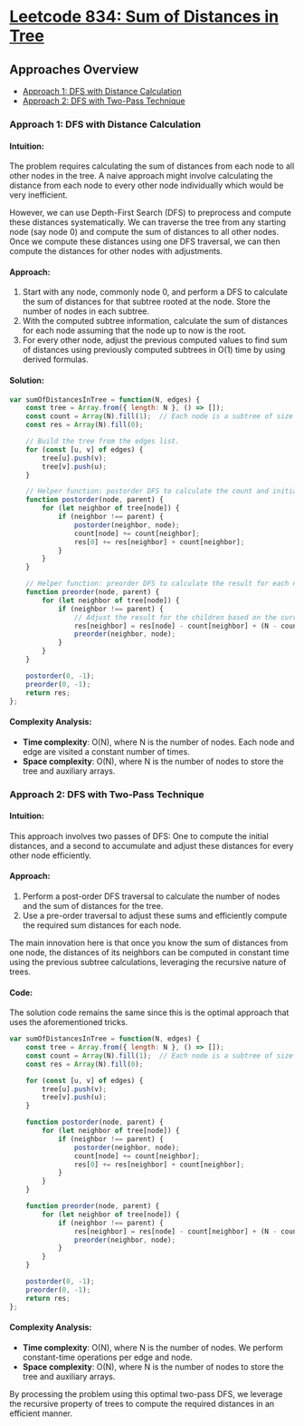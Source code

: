 # [Leetcode 834: Sum of Distances in Tree](https://leetcode.com/problems/sum-of-distances-in-tree/)

## Approaches Overview
- [Approach 1: DFS with Distance Calculation](#approach-1-dfs-with-distance-calculation)
- [Approach 2: DFS with Two-Pass Technique](#approach-2-dfs-with-two-pass-technique)

### Approach 1: DFS with Distance Calculation

#### Intuition:
The problem requires calculating the sum of distances from each node to all other nodes in the tree. A naive approach might involve calculating the distance from each node to every other node individually which would be very inefficient.

However, we can use Depth-First Search (DFS) to preprocess and compute these distances systematically. We can traverse the tree from any starting node (say node 0) and compute the sum of distances to all other nodes. Once we compute these distances using one DFS traversal, we can then compute the distances for other nodes with adjustments.

#### Approach:
1. Start with any node, commonly node 0, and perform a DFS to calculate the sum of distances for that subtree rooted at the node. Store the number of nodes in each subtree.
2. With the computed subtree information, calculate the sum of distances for each node assuming that the node up to now is the root.
3. For every other node, adjust the previous computed values to find sum of distances using previously computed subtrees in O(1) time by using derived formulas.

#### Solution:
```javascript
var sumOfDistancesInTree = function(N, edges) {
    const tree = Array.from({ length: N }, () => []);
    const count = Array(N).fill(1);  // Each node is a subtree of size 1 by itself
    const res = Array(N).fill(0);

    // Build the tree from the edges list.
    for (const [u, v] of edges) {
        tree[u].push(v);
        tree[v].push(u);
    }

    // Helper function: postorder DFS to calculate the count and initial distance sum for node 0
    function postorder(node, parent) {
        for (let neighbor of tree[node]) {
            if (neighbor !== parent) {
                postorder(neighbor, node);
                count[node] += count[neighbor];
                res[0] += res[neighbor] + count[neighbor];
            }
        }
    }

    // Helper function: preorder DFS to calculate the result for each node
    function preorder(node, parent) {
        for (let neighbor of tree[node]) {
            if (neighbor !== parent) {
                // Adjust the result for the children based on the current node's result
                res[neighbor] = res[node] - count[neighbor] + (N - count[neighbor]);
                preorder(neighbor, node);
            }
        }
    }

    postorder(0, -1);
    preorder(0, -1);
    return res;
};
```

#### Complexity Analysis:
- **Time complexity**: O(N), where N is the number of nodes. Each node and edge are visited a constant number of times.
- **Space complexity**: O(N), where N is the number of nodes to store the tree and auxiliary arrays.

### Approach 2: DFS with Two-Pass Technique

#### Intuition:
This approach involves two passes of DFS: One to compute the initial distances, and a second to accumulate and adjust these distances for every other node efficiently.

#### Approach:
1. Perform a post-order DFS traversal to calculate the number of nodes and the sum of distances for the tree.
2. Use a pre-order traversal to adjust these sums and efficiently compute the required sum distances for each node.

The main innovation here is that once you know the sum of distances from one node, the distances of its neighbors can be computed in constant time using the previous subtree calculations, leveraging the recursive nature of trees.

#### Code:
The solution code remains the same since this is the optimal approach that uses the aforementioned tricks.

```javascript
var sumOfDistancesInTree = function(N, edges) {
    const tree = Array.from({ length: N }, () => []);
    const count = Array(N).fill(1);  // Each node is a subtree of size 1 by itself
    const res = Array(N).fill(0);

    for (const [u, v] of edges) {
        tree[u].push(v);
        tree[v].push(u);
    }

    function postorder(node, parent) {
        for (let neighbor of tree[node]) {
            if (neighbor !== parent) {
                postorder(neighbor, node);
                count[node] += count[neighbor];
                res[0] += res[neighbor] + count[neighbor];
            }
        }
    }

    function preorder(node, parent) {
        for (let neighbor of tree[node]) {
            if (neighbor !== parent) {
                res[neighbor] = res[node] - count[neighbor] + (N - count[neighbor]);
                preorder(neighbor, node);
            }
        }
    }

    postorder(0, -1);
    preorder(0, -1);
    return res;
};
```

#### Complexity Analysis:
- **Time complexity**: O(N), where N is the number of nodes. We perform constant-time operations per edge and node.
- **Space complexity**: O(N), where N is the number of nodes to store the tree and auxiliary arrays.

By processing the problem using this optimal two-pass DFS, we leverage the recursive property of trees to compute the required distances in an efficient manner.

